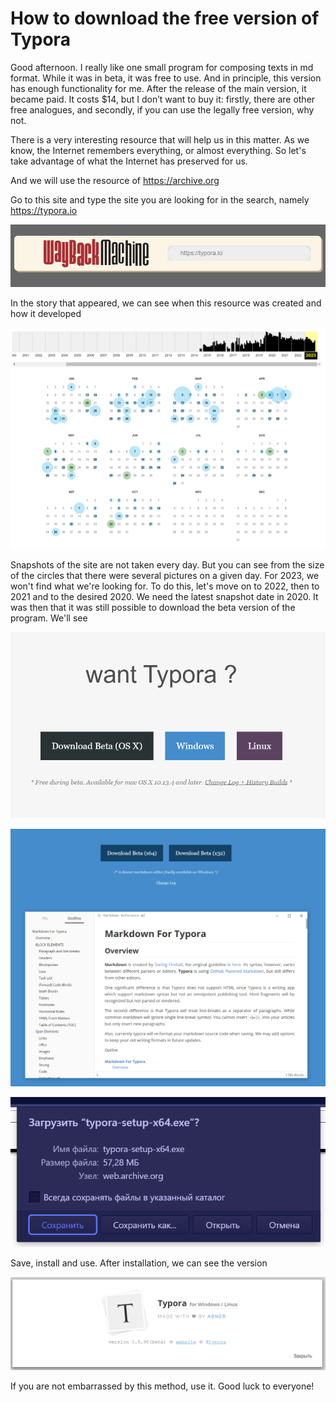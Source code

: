 # How to download the free version of Typora

Good afternoon. I really like one small program for composing texts in md format. While it was in beta, it was free to use. And in principle, this version has enough functionality for me. After the release of the main version, it became paid. It costs $14, but I don’t want to buy it: firstly, there are other free analogues, and secondly, if you can use the legally free version, why not.

There is a very interesting resource that will help us in this matter. As we know, the Internet remembers everything, or almost everything. So let's take advantage of what the Internet has preserved for us.

And we will use the resource of https://archive.org

Go to this site and type the site you are looking for in the search, namely https://typora.io

![image-20231031135934009](./README.assets/image-20231031135934009.png)

In the story that appeared, we can see when this resource was created and how it developed

![image-20231031140048926](./README.assets/image-20231031140048926.png)

Snapshots of the site are not taken every day. But you can see from the size of the circles that there were several pictures on a given day. For 2023, we won't find what we're looking for. To do this, let's move on to 2022, then to 2021 and to the desired 2020. We need the latest snapshot date in 2020. It was then that it was still possible to download the beta version of the program. We'll see

![image-20231031140541137](./README.assets/image-20231031140541137.png)



![image-20231031140600358](./README.assets/image-20231031140600358.png)

![image-20231031140618147](./README.assets/image-20231031140618147.png)

Save, install and use. After installation, we can see the version

![image-20231031141124737](./README.assets/image-20231031141124737.png)

If you are not embarrassed by this method, use it. Good luck to everyone!

